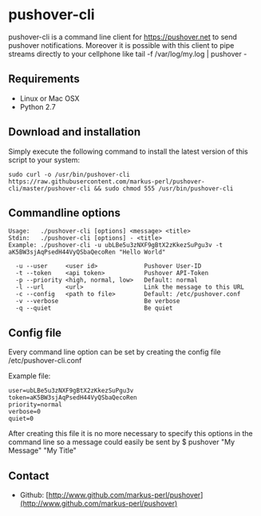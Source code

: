 pushover-cli
==========

pushover-cli is a command line client for https://pushover.net to send pushover notifications.
Moreover it is possible with this client to pipe streams directly to your cellphone like tail -f /var/log/my.log | pushover -

Requirements
------------
* Linux or Mac OSX
* Python 2.7


Download and installation
-------------------------

Simply execute the following command to install the latest version of this script to your system:

    sudo curl -o /usr/bin/pushover-cli https://raw.githubusercontent.com/markus-perl/pushover-cli/master/pushover-cli && sudo chmod 555 /usr/bin/pushover-cli
    

Commandline options
-------------------

    Usage:   ./pushover-cli [options] <message> <title>
    Stdin:   ./pushover-cli [options] - <title>
    Example: ./pushover-cli -u ubLBe5u3zNXF9gBtX2zKkezSuPgu3v -t aK5BW3sjAqPsedH44VyQSbaQecoRen "Hello World"

      -u --user     <user id>             Pushover User-ID
      -t --token    <api token>           Pushover API-Token
      -p --priority <high, normal, low>   Default: normal
      -l --url      <url>                 Link the message to this URL
      -c --config   <path to file>        Default: /etc/pushover.conf
      -v --verbose                        Be verbose
      -q --quiet                          Be quiet


Config file
-------------------

Every command line option can be set by creating the config file /etc/pushover-cli.conf

Example file:

    user=ubLBe5u3zNXF9gBtX2zKkezSuPgu3v
    token=aK5BW3sjAqPsedH44VyQSbaQecoRen
    priority=normal
    verbose=0
    quiet=0
    
After creating this file it is no more necessary to specify this options in the command line so a message could easily be sent by
    $ pushover "My Message" "My Title"


Contact
-------
* Github: [http://www.github.com/markus-perl/pushover](http://www.github.com/markus-perl/pushover)
